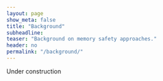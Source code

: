 ```yaml
---
layout: page
show_meta: false
title: "Background"
subheadline:
teaser: "Background on memory safety approaches."
header: no
permalink: "/background/"
---
```


Under construction